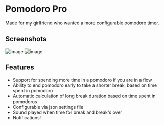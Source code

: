 # Pomodoro Pro

Made for my girlfriend who wanted a more configurable pomodoro timer.

## Screenshots
![image](https://github.com/kralle333/pomodoro-pro/assets/5738476/30ecc0d4-b0b4-492e-b193-f654e772f6c0)
![image](https://github.com/kralle333/pomodoro-pro/assets/5738476/b90e20ea-8892-4f55-9542-f6c24d804746)

## Features
- Support for spending more time in a pomodoro if you are in a flow 
- Ability to end pomodoro early to take a shorter break, based on time spent in pomodoro
- Automatic calculation of long break duration based on time spent in pomodoros
- Configurable via json settings file
- Sound played when time for break and break's over
- Notifications!

